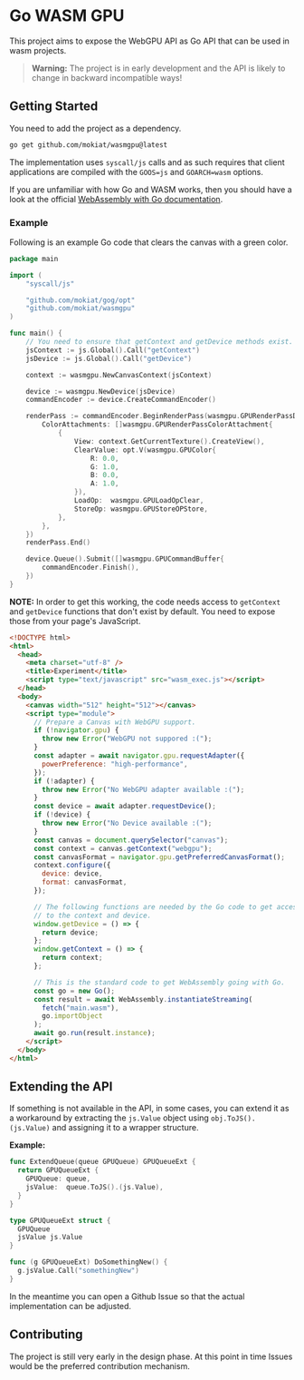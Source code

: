 # Go WASM GPU

This project aims to expose the WebGPU API as Go API that can be used
in wasm projects.

> **Warning:** The project is in early development and the API is likely to
> change in backward incompatible ways!

## Getting Started

You need to add the project as a dependency.

```sh
go get github.com/mokiat/wasmgpu@latest
```

The implementation uses `syscall/js` calls and as such requires that client
applications are compiled with the `GOOS=js` and `GOARCH=wasm` options.

If you are unfamiliar with how Go and WASM works, then you should have a look at
the official [WebAssembly with Go documentation](https://github.com/golang/go/wiki/WebAssembly).


### Example

Following is an example Go code that clears the canvas with a green color.

```go
package main

import (
	"syscall/js"

	"github.com/mokiat/gog/opt"
	"github.com/mokiat/wasmgpu"
)

func main() {
	// You need to ensure that getContext and getDevice methods exist.
	jsContext := js.Global().Call("getContext")
	jsDevice := js.Global().Call("getDevice")

	context := wasmgpu.NewCanvasContext(jsContext)

	device := wasmgpu.NewDevice(jsDevice)
	commandEncoder := device.CreateCommandEncoder()

	renderPass := commandEncoder.BeginRenderPass(wasmgpu.GPURenderPassDescriptor{
		ColorAttachments: []wasmgpu.GPURenderPassColorAttachment{
			{
				View: context.GetCurrentTexture().CreateView(),
				ClearValue: opt.V(wasmgpu.GPUColor{
					R: 0.0,
					G: 1.0,
					B: 0.0,
					A: 1.0,
				}),
				LoadOp:  wasmgpu.GPULoadOpClear,
				StoreOp: wasmgpu.GPUStoreOPStore,
			},
		},
	})
	renderPass.End()

	device.Queue().Submit([]wasmgpu.GPUCommandBuffer{
		commandEncoder.Finish(),
	})
}
```

**NOTE:** In order to get this working, the code needs access to `getContext` and
`getDevice` functions that don't exist by default. You need to expose those
from your page's JavaScript.

```html
<!DOCTYPE html>
<html>
  <head>
    <meta charset="utf-8" />
    <title>Experiment</title>
    <script type="text/javascript" src="wasm_exec.js"></script>
  </head>
  <body>
    <canvas width="512" height="512"></canvas>
    <script type="module">
      // Prepare a Canvas with WebGPU support.
      if (!navigator.gpu) {
        throw new Error("WebGPU not suppored :(");
      }
      const adapter = await navigator.gpu.requestAdapter({
        powerPreference: "high-performance",
      });
      if (!adapter) {
        throw new Error("No WebGPU adapter available :(");
      }
      const device = await adapter.requestDevice();
      if (!device) {
        throw new Error("No Device available :(");
      }
      const canvas = document.querySelector("canvas");
      const context = canvas.getContext("webgpu");
      const canvasFormat = navigator.gpu.getPreferredCanvasFormat();
      context.configure({
        device: device,
        format: canvasFormat,
      });

      // The following functions are needed by the Go code to get access
      // to the context and device.
      window.getDevice = () => {
        return device;
      };
      window.getContext = () => {
        return context;
      };

      // This is the standard code to get WebAssembly going with Go.
      const go = new Go();
      const result = await WebAssembly.instantiateStreaming(
        fetch("main.wasm"),
        go.importObject
      );
      await go.run(result.instance);
    </script>
  </body>
</html>
```

## Extending the API

If something is not available in the API, in some cases, you can extend it as a
workaround by extracting the `js.Value` object using `obj.ToJS().(js.Value)`
and assigning it to a wrapper structure.

**Example:**

```go
func ExtendQueue(queue GPUQueue) GPUQueueExt {
  return GPUQueueExt {
    GPUQueue: queue,
    jsValue:  queue.ToJS().(js.Value),
  }
}

type GPUQueueExt struct {
  GPUQueue
  jsValue js.Value
}

func (g GPUQueueExt) DoSomethingNew() {
  g.jsValue.Call("somethingNew")
}
```

In the meantime you can open a Github Issue so that the actual implementation
can be adjusted.

## Contributing

The project is still very early in the design phase. At this point in time
Issues would be the preferred contribution mechanism.
